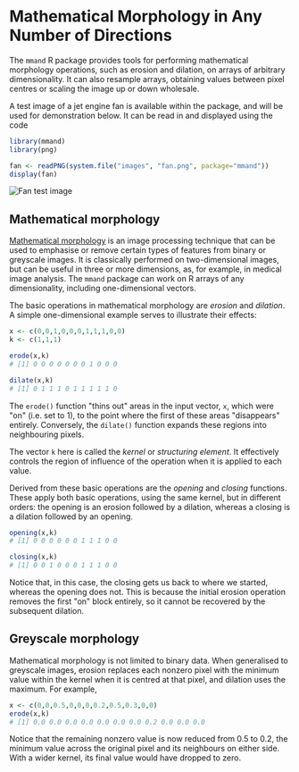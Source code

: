 # Mathematical Morphology in Any Number of Directions

The `mmand` R package provides tools for performing mathematical morphology operations, such as erosion and dilation, on arrays of arbitrary dimensionality. It can also resample arrays, obtaining values between pixel centres or scaling the image up or down wholesale.

A test image of a jet engine fan is available within the package, and will be used for demonstration below. It can be read in and displayed using the code

```R
library(mmand)
library(png)

fan <- readPNG(system.file("images", "fan.png", package="mmand"))
display(fan)
```

![Fan test image](http://www.clayden.org/files/mmand/fan.png)

## Mathematical morphology

[Mathematical morphology](http://en.wikipedia.org/wiki/Mathematical_morphology) is an image processing technique that can be used to emphasise or remove certain types of features from binary or greyscale images. It is classically performed on two-dimensional images, but can be useful in three or more dimensions, as, for example, in medical image analysis. The `mmand` package can work on R arrays of any dimensionality, including one-dimensional vectors.

The basic operations in mathematical morphology are *erosion* and *dilation*. A simple one-dimensional example serves to illustrate their effects:

```R
x <- c(0,0,1,0,0,0,1,1,1,0,0)
k <- c(1,1,1)

erode(x,k)
# [1] 0 0 0 0 0 0 0 1 0 0 0

dilate(x,k)
# [1] 0 1 1 1 0 1 1 1 1 1 0
```

The `erode()` function "thins out" areas in the input vector, `x`, which were "on" (i.e. set to 1), to the point where the first of these areas "disappears" entirely. Conversely, the `dilate()` function expands these regions into neighbouring pixels.

The vector `k` here is called the *kernel* or *structuring element*. It effectively controls the region of influence of the operation when it is applied to each value.

Derived from these basic operations are the *opening* and *closing* functions. These apply both basic operations, using the same kernel, but in different orders: the opening is an erosion followed by a dilation, whereas a closing is a dilation followed by an opening.

```R
opening(x,k)
# [1] 0 0 0 0 0 0 1 1 1 0 0

closing(x,k)
# [1] 0 0 1 0 0 0 1 1 1 0 0
```

Notice that, in this case, the closing gets us back to where we started, whereas the opening does not. This is because the initial erosion operation removes the first "on" block entirely, so it cannot be recovered by the subsequent dilation.

## Greyscale morphology

Mathematical morphology is not limited to binary data. When generalised to greyscale images, erosion replaces each nonzero pixel with the minimum value within the kernel when it is centred at that pixel, and dilation uses the maximum. For example,

```R
x <- c(0,0,0.5,0,0,0,0.2,0.5,0.3,0,0)
erode(x,k)
# [1] 0.0 0.0 0.0 0.0 0.0 0.0 0.0 0.2 0.0 0.0 0.0
```

Notice that the remaining nonzero value is now reduced from 0.5 to 0.2, the minimum value across the original pixel and its neighbours on either side. With a wider kernel, its final value would have dropped to zero.
